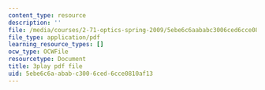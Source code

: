 ```yaml
---
content_type: resource
description: ''
file: /media/courses/2-71-optics-spring-2009/5ebe6c6aababc3006ced6cce0810af13_8WXUYdXNFy8.pdf
file_type: application/pdf
learning_resource_types: []
ocw_type: OCWFile
resourcetype: Document
title: 3play pdf file
uid: 5ebe6c6a-abab-c300-6ced-6cce0810af13
---
```

